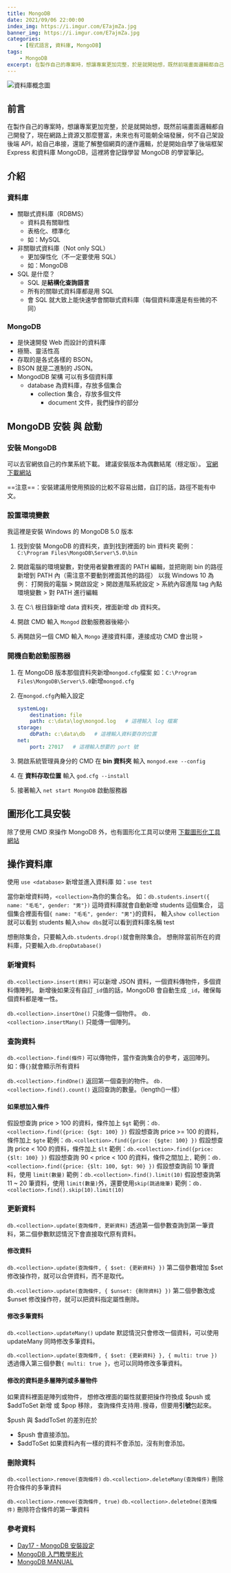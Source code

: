 ```yaml
---
title: MongoDB
date: 2021/09/06 22:00:00
index_img: https://i.imgur.com/E7ajmZa.jpg
banner_img: https://i.imgur.com/E7ajmZa.jpg
categories:
    - [程式語言, 資料庫, MongoDB]
tags: 
    - MongoDB
excerpt: 在製作自己的專案時，想讓專案更加完整，於是就開始想，既然前端畫面邏輯都自己開發了，現在網路上資源又那麼豐富，未來也有可能朝全端發展，何不自己架設後端 API，給自己串接，還能了解整個網頁的運作邏輯，於是開始自學了後端框架 Express 和資料庫 MongoDB，這裡將會記錄學習 MongoDB 的學習筆記。
---
```


![資料庫概念圖](https://i.imgur.com/E7ajmZa.jpg)
## 前言

在製作自己的專案時，想讓專案更加完整，於是就開始想，既然前端畫面邏輯都自己開發了，現在網路上資源又那麼豐富，未來也有可能朝全端發展，何不自己架設後端 API，給自己串接，還能了解整個網頁的運作邏輯，於是開始自學了後端框架 Express 和資料庫 MongoDB，這裡將會記錄學習 MongoDB 的學習筆記。

## 介紹

### 資料庫

- 關聯式資料庫（RDBMS）
  - 資料具有關聯性
  - 表格化、標準化
  - 如：MySQL
- 非關聯式資料庫（Not only SQL）
  - 更加彈性化（不一定要使用 SQL）
  - 如：MongoDB
- SQL 是什麼？
  - SQL 是**結構化查詢語言**
  - 所有的關聯式資料庫都是用 SQL
  - 會 SQL 就大致上能快速學會關聯式資料庫（每個資料庫還是有些微的不同）

### MongoDB

- 是快速開發 Web 而設計的資料庫
- 極簡、靈活性高
- 存取的是各式各樣的 BSON。
- BSON 就是二進制的 JSON。
- MongodDB 架構 可以有多個資料庫
  - database 為資料庫，存放多個集合
    - collection 集合，存放多個文件
      - document 文件，我們操作的部分

## MongoDB 安裝 與 啟動

### 安裝 MongoDB

可以去官網依自己的作業系統下載。
建議安裝版本為偶數結尾（穩定版）。
[官網下載網站](https://docs.mongodb.com/manual/administration/install-community/)

==注意==：安裝建議用使用預設的比較不容易出錯，自訂的話，路徑不能有中文。

### 設置環境變數

我這裡是安裝 Windows 的 MongoDB 5.0 版本

1. 找到安裝 MongoDB 的資料夾，直到找到裡面的 bin 資料夾
    範例：`C:\Program Files\MongoDB\Server\5.0\bin`

2. 開啟電腦的環境變數，對使用者變數裡面的 PATH 編輯，並把剛剛 bin 的路徑新增到 PATH 內（需注意不要動到裡面其他的路徑）
    以我 Windows 10 為例：
    打開我的電腦 > 開啟設定 > 開啟進階系統設定 > 系統內容進階 tag 內點環境變數 > 對 PATH 進行編輯

3. 在 C:\ 根目錄新增 data 資料夾，裡面新增 db 資料夾。

4. 開啟 CMD 輸入 `Mongod` 啟動服務器後縮小

5. 再開啟另一個 CMD 輸入 `Mongo` 連接資料庫，連接成功 CMD 會出現 `>`

### 開機自動啟動服務器

1. 在 MongoDB 版本那個資料夾新增`mongod.cfg`檔案
    如：`C:\Program Files\MongoDB\Server\5.0`新增`mongod.cfg`

2. 在`mongod.cfg`內輸入設定

    ```yaml
    systemLog:
        destination: file
        path: c:\data\log\mongod.log   # 這裡輸入 log 檔案
    storage:
        dbPath: c:\data\db   # 這裡輸入資料要存的位置
    net:
        port: 27017   # 這裡輸入想要的 port 號
    ```

3. 開啟系統管理員身分的 CMD 在 **bin 資料夾** 輸入 `mongod.exe --config`
4. 在 **資料存取位置** 輸入 `god.cfg --install`
5. 接著輸入 `net start MongoDB` 啟動服務器

## 圖形化工具安裝

除了使用 CMD 來操作 MongoDB 外，也有圖形化工具可以使用
[下載圖形化工具網站](https://www.mongodbmanager.com/download)

## 操作資料庫

使用 `use <database>` 新增並進入資料庫
如：`use test`

當你新增資料時，`<collection>`為你的集合名。
如：`db.students.insert({ name: "毛毛", gender: "男"})`
這時資料庫就會自動新增 students 這個集合，
這個集合裡面有個`{ name: "毛毛", gender: "男"}`的資料，
輸入`show collection` 就可以看到 students
輸入`show dbs`就可以看到資料庫名稱 test

想刪除集合，只要輸入`db.students.drop()`就會刪除集合。
想刪除當前所在的資料庫，只要輸入`db.dropDatabase()`

### 新增資料

`db.<collection>.insert(資料)`
可以新增 JSON 資料，一個資料傳物件，多個資料傳陣列。
新增後如果沒有自訂`_id`值的話，MongoDB 會自動生成 `_id`，確保每個資料都是唯一性。

`db.<collection>.insertOne()` 只能傳一個物件。
`db.<collection>.insertMany()` 只能傳一個陣列。

### 查詢資料

`db.<collection>.find(條件)`
可以傳物件，當作查詢集合的參考，返回陣列。
如：傳`{}`就會顯示所有資料

`db.<collection>.findOne()` 返回第一個查到的物件。
`db.<collection>.find().count()` 返回查詢的數量。（length()一樣）

#### **如果想加入條件**

假設想查詢 price > 100 的資料，條件加上 `$gt`
範例：`db.<collection>.find({price: {$gt: 100} })`
假設想查詢 price >= 100 的資料，條件加上 `$gte`
範例：`db.<collection>.find({price: {$gte: 100} })`
假設想查詢 price < 100 的資料，條件加上 `$lt`
範例：`db.<collection>.find({price: {$lt: 100} })`
假設想查詢 90 < price < 100 的資料，條件之間加上`,`
範例：`db.<collection>.find({price: {$lt: 100, $gt: 90} })`
假設想查詢前 10 筆資料，使用 `limit(數量)`
範例：`db.<collection>.find().limit(10)`
假設想查詢第 11 ~ 20 筆資料，使用 `limit(數量)`外，還要使用`skip(跳過幾筆)`
範例：`db.<collection>.find().skip(10).limit(10)`

### 更新資料

`db.<collection>.update(查詢條件, 更新資料)`
透過第一個參數查詢到第一筆資料，第二個參數默認情況下會直接取代原有資料。

#### 修改資料

`db.<collection>.update(查詢條件, { $set: {更新資料} })`
第二個參數增加 $set 修改操作符，就可以合併資料，而不是取代。

`db.<collection>.update(查詢條件, { $unset: {刪除資料} })`
第二個參數改成 $unset 修改操作符，就可以把資料指定屬性刪除。

#### 修改多筆資料

`db.<collection>.updateMany()`
update 默認情況只會修改一個資料，可以使用 updateMany 同時修改多筆資料。

`db.<collection>.update(查詢條件, { $set: {更新資料} }, { multi: true })`
透過傳入第三個參數`{ multi: true }`，也可以同時修改多筆資料。

#### 修改的資料是多層陣列或多層物件

如果資料裡面是陣列或物件，
想修改裡面的屬性就要把操作符換成 $push 或 $addToSet 新增 或 $pop 移除，
查詢條件支持用`.`搜尋，但要用**引號**包起來。

$push 與 $addToSet 的差別在於
- $push 會直接添加。
- $addToSet 如果資料內有一樣的資料不會添加，沒有則會添加。

### 刪除資料

`db.<collection>.remove(查詢條件)`
`db.<collection>.deleteMany(查詢條件)`
刪除符合條件的多筆資料

`db.<collection>.remove(查詢條件, true)`
`db.<collection>.deleteOne(查詢條件)`
刪除符合條件的第一筆資料

### 參考資料

- [Day17 - MongoDB 安裝設定](https://ithelp.ithome.com.tw/articles/10186324)
- [MongoDB 入門教學影片](https://www.youtube.com/watch?v=Q9r8guQo58k&list=PLmOn9nNkQxJGX-finJqCSVVZx3gwn4Rga)
- [MongoDB MANUAL](https://docs.mongodb.com/manual/)
